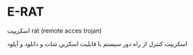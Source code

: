 # E-RAT
اسکریپت rat (remote acces trojan)



اسکریپت کنترل از راه دور سیستم با قابلیت اسکرین شات و دانلود و آپلود
